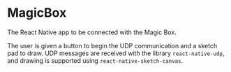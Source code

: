 # MagicBox

The React Native app to be connected with the Magic Box.

The user is given a button to begin the UDP communication and a sketch pad to draw. UDP messages are received with the library `react-native-udp`, and drawing is supported using `react-native-sketch-canvas`.
